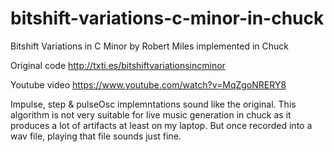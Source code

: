 # bitshift-variations-c-minor-in-chuck
Bitshift Variations in C Minor by Robert Miles implemented in Chuck

Original code http://txti.es/bitshiftvariationsincminor

Youtube video https://www.youtube.com/watch?v=MqZgoNRERY8

Impulse, step & pulseOsc implemntations sound like the original.
This algorithm is not very suitable for live music generation in chuck as it produces a lot of artifacts at least on my laptop. But once recorded into a wav file, playing that file sounds just fine.

